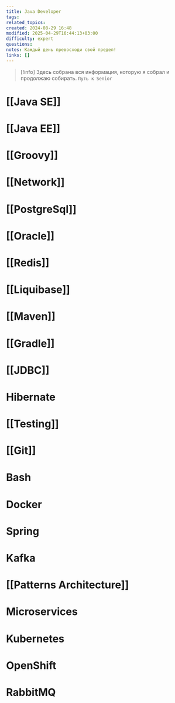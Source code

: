 ```yaml
---
title: Java Developer
tags: 
related_topics: 
created: 2024-08-29 16:48
modified: 2025-04-29T16:44:13+03:00
difficulty: expert
questions: 
notes: Каждый день превосходи свой предел!
links: []
---
```


> [!info] Здесь собрана вся информация, которую я собрал и продолжаю собирать. 
> `Путь к Senior` 


# [[Java SE]]
# [[Java EE]]
# [[Groovy]]

# [[Network]]
# [[PostgreSql]]
# [[Oracle]]
# [[Redis]]
# [[Liquibase]]
# [[Maven]]
# [[Gradle]]
# [[JDBC]]
# Hibernate
# [[Testing]]
# [[Git]]
# Bash
# Docker
# Spring 
# Kafka
# [[Patterns Architecture]]
# Microservices
# Kubernetes
# OpenShift
# RabbitMQ

